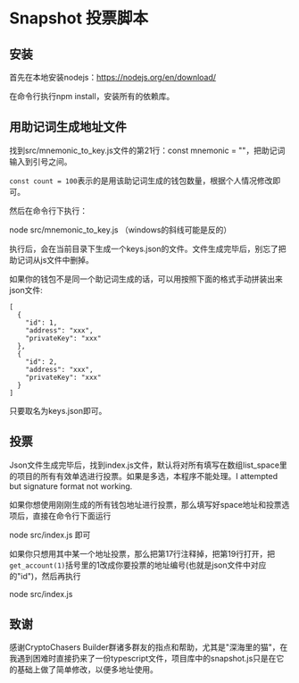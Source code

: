 # Snapshot 投票脚本

## 安装

首先在本地安装nodejs：https://nodejs.org/en/download/

在命令行执行npm install，安装所有的依赖库。

## 用助记词生成地址文件

找到src/mnemonic_to_key.js文件的第21行：const mnemonic = ""，把助记词输入到引号之间。

`const count = 100`表示的是用该助记词生成的钱包数量，根据个人情况修改即可。

然后在命令行下执行：

node src/mnemonic_to_key.js （windows的斜线可能是反的）

执行后，会在当前目录下生成一个keys.json的文件。文件生成完毕后，别忘了把助记词从js文件中删掉。

如果你的钱包不是同一个助记词生成的话，可以用按照下面的格式手动拼装出来json文件:

```
[
  {
    "id": 1,
    "address": "xxx",
    "privateKey": "xxx"
  },
  {
    "id": 2,
  	"address": "xxx",
  	"privateKey": "xxx"
  }
]
```

只要取名为keys.json即可。

## 投票

Json文件生成完毕后，找到index.js文件，默认将对所有填写在数组list_space里的项目的所有有效单选进行投票。如果是多选，本程序不能处理。I attempted but signature format not working.

如果你想使用刚刚生成的所有钱包地址进行投票，那么填写好space地址和投票选项后，直接在命令行下面运行

node src/index.js 即可

如果你只想用其中某一个地址投票，那么把第17行注释掉，把第19行打开，把`get_account(1)`括号里的1改成你要投票的地址编号(也就是json文件中对应的"id")，然后再执行

node src/index.js

## 致谢

感谢CryptoChasers Builder群诸多群友的指点和帮助，尤其是"深海里的猫"，在我遇到困难时直接扔来了一份typescript文件，项目库中的snapshot.js只是在它的基础上做了简单修改，以便多地址使用。






